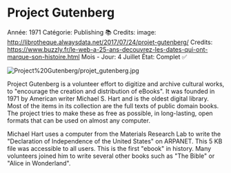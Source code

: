 # Project Gutenberg

Année: 1971
Catégorie: Publishing 📚
Credits: image: http://librotheque.alwaysdata.net/2017/07/24/projet-gutenberg/
Credits: https://www.buzzly.fr/le-web-a-25-ans-decouvrez-les-dates-qui-ont-marque-son-histoire.html
Mois - Jour: 4 Juillet
État: Complet ✅

![Project%20Gutenberg/projet_gutenberg.jpg](Project%20Gutenberg/projet_gutenberg.jpg)

Project Gutenberg is a volunteer effort to digitize and archive cultural works, to "encourage the creation and distribution of eBooks". It was founded in 1971 by American writer Michael S. Hart and is the oldest digital library. Most of the items in its collection are the full texts of public domain books. The project tries to make these as free as possible, in long-lasting, open formats that can be used on almost any computer.

Michael Hart uses a computer from the Materials Research Lab to write the "Declaration of Independence of the United States" on ARPANET.
This 5 KB file was accessible to all users. This is the first "ebook" in history. Many volunteers joined him to write several other books such as "The Bible" or "Alice in Wonderland".